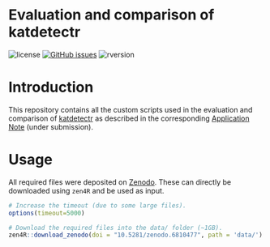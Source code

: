 # Evaluation and comparison of katdetectr

![license](https://img.shields.io/badge/license-GPL--3-blue.svg) [![GitHub issues](https://img.shields.io/github/issues/ErasmusMC-CCBC/katdetectr.svg)]() ![rversion](https://img.shields.io/badge/R%20version-%3E4.1.0-lightgrey.svg)

# Introduction

This repository contains all the custom scripts used in the evaluation and comparison of [katdetectr]('https://github.com/ErasmusMC-CCBC/katdetectr/') as described in the corresponding [Application Note](https://www.google.com) (under submission).

# Usage

All required files were deposited on [Zenodo](link).
These can directly be downloaded using `zen4R` and be used as input.

```R
# Increase the timeout (due to some large files).
options(timeout=5000)

# Download the required files into the data/ folder (~1GB).
zen4R::download_zenodo(doi = "10.5281/zenodo.6810477", path = 'data/')
```